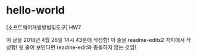 # hello-world
[소프트웨어개발방법및도구] HW7

이 글을 2018년 4월 26일 14시 43분에 작성함!
이 줄을 readme-edits2 가지에서 작성함!
윗 줄이 보인다면 readme-edit와 충돌하지 않는 것임!
